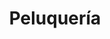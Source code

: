 ---
title: "Peluquería"
url: /ciudad-satelite/peluqueria-avenida-escalona-y-aguero/
shop: peluquería
---